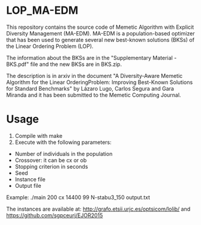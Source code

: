 # LOP_MA-EDM

This repository contains the source code of Memetic Algorithm with Explicit Diversity Management (MA-EDM). MA-EDM is a population-based optimizer that has been used to generate several new best-known solutions (BKSs) of the Linear Ordering Problem (LOP).

The information about the BKSs are in the "Supplementary Material - BKS.pdf" file and the new BKSs are in BKS.zip.

The description is in arxiv in the document "A Diversity-Aware Memetic Algorithm for the Linear OrderingProblem: Improving Best-Known Solutions for Standard Benchmarks" by Lázaro Lugo, Carlos Segura and Gara Miranda and it has been submitted to the Memetic Computing Journal.


# Usage

1) Compile with make
2) Execute with the following parameters:
- Number of individuals in the population
- Crossover: it can be cx or ob
- Stopping criterion in seconds 
- Seed
- Instance file
- Output file

Example: ./main 200 cx 14400 99 N-stabu3_150 output.txt

The instances are available at: http://grafo.etsii.urjc.es/optsicom/lolib/ and https://github.com/sgpceurj/EJOR2015
